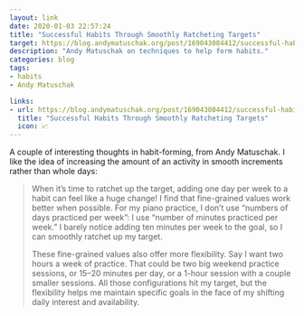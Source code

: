 ```yaml
---
layout: link
date: 2020-01-03 22:57:24
title: "Successful Habits Through Smoothly Ratcheting Targets"
target: https://blog.andymatuschak.org/post/169043084412/successful-habits-through-smoothly-ratcheting
description: "Andy Matuschak on techniques to help form habits."
categories: blog
tags:
- habits
- Andy Matuschak

links:
- url: https://blog.andymatuschak.org/post/169043084412/successful-habits-through-smoothly-ratcheting
  title: "Successful Habits Through Smoothly Ratcheting Targets"
  icon: 📈
---
```


A couple of interesting thoughts in habit-forming, from Andy Matuschak. I like the idea of increasing the amount of an activity in smooth increments rather than whole days:

> When it’s time to ratchet up the target, adding one day per week to a habit can feel like a huge change! I find that fine-grained values work better when possible. For my piano practice, I don’t use “numbers of days practiced per week”: I use “number of minutes practiced per week.” I barely notice adding ten minutes per week to the goal, so I can smoothly ratchet up my target.
>
> These fine-grained values also offer more flexibility. Say I want two hours a week of practice. That could be two big weekend practice sessions, or 15–20 minutes per day, or a 1-hour session with a couple smaller sessions. All those configurations hit my target, but the flexibility helps me maintain specific goals in the face of my shifting daily interest and availability.
